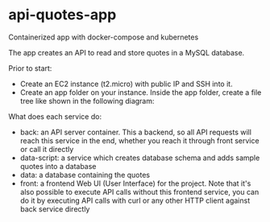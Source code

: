 # api-quotes-app
Containerized app with docker-compose and kubernetes

The app creates an API to read and store quotes in a MySQL database. 

Prior to start:

- Create an EC2 instance (t2.micro) with public IP and SSH into it.
- Create an app folder on your instance.  Inside the app folder, create a file tree like shown in the following diagram:

What does each service do:
- back: an API server container. This a backend, so all API requests will reach this service in the end, whether you reach it through front service or call it directly
- data-script: a service which creates database schema and adds sample quotes into a database
- data: a database containing the quotes
- front: a frontend Web UI (User Interface) for the project. Note that it's also possible to execute API calls without this frontend service, you can do it by executing API calls with curl or any other HTTP client against back service directly

